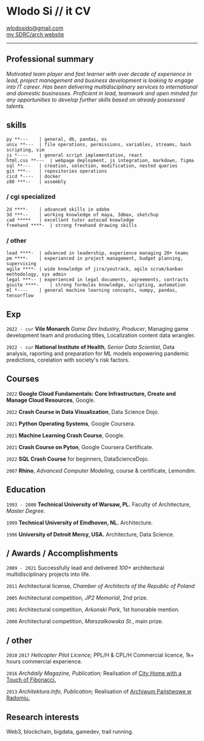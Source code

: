 <!-- #                             
          |                   
,   .,---.|--- ,---.,---.,---.
|   ||---'|    `---.|   ||   |
`---|`---'`---'`---'`---'`   '
`---'                          
-->

# Wlodo Si // it CV

<div id="webaddress">
<a href="mailto:wlodosido@gmail.com">wlodosido@gmail.com</a><br>
<a href="http://sidorczuk.com">my SDRC/arch website</a>
</div>

---
## Professional summary

*Motivated team player and fast learner with over decade of experience in lead, project management and business development is looking to engage into IT career. Has been delivering multidisciplinary services to international and domestic businesses. Proficient in lead, teamwork and open minded for any opportunities to develop further skills based on already possessed talents.*

## skills
	py **---	| general, db, pandas, os
	unix **---	| file operations, permissions, variables, streams, bash scripting, vim
	js *----	| general script implementation, react
	html,css **---	| webpage deployment, js integration, markdown, figma
	sql **---	| creation, selection, modification, nested queries
	git ***--	| repositories operations
	cicd *----	| docker
	z80 ***--	| assembly
### / cgi specialized
	2d ****-	| advanced skills in adobe
	3d ***--	| working knowledge of maya, 3dmax, sketchup
	cad *****	| excellent tutor autocad knowledge
	freehand ****-	| strong freehand drawing skills
### / other 
	lead ****-	| advanced in leadership, experience managing 20+ teams
	pm ****-	| experienced in project management, budget planning, supervising
	agile ****-	| wide knowledge of jira/youtrack, agile scrum/kanban methodology, sys admin
	legal ***--	| experienced in legal documents, agreements, contracts
	gsuite ****-	| strong formulas knowledge, scripting, automation
	ml *----	| general machine learning concepts, numpy, pandas, tensorflow

## Exp
`2022 - cur`
**Vile Monarch** *Game Dev Industry, Producer*, Managing game development team and producing titles, Localization content data wrangler.

`2022 - cur`
**National Institute of Health**, *Senior Data Scientist*, Data analysis, raporting and preparation for ML models enpowering pandemic predictions, corelation with society's risk factors.

## Courses

`2022`
**Google Cloud Fundamentals: Core Infrastructure,
Create and Manage Cloud Resources**, Google.

`2022`
**Crash Course in Data Visualization**, Data Science Dojo.

`2021`
**Python Operating Systems**, Google Coursera.

`2021`
**Machine Learning Crash Course**, Google.

`2021`
**Crash Course on Pyton**, Google Coursera Certificate.

`2022`
**SQL Crash Course** for beginners, DataScienceDojo.

`2007`
**Rhino**, *Advanced Computer Modeling*, course & certificate, Lemondim.

## Education
`1993 - 2000`
**Technical University of Warsaw, PL.** Faculty of Architecture, *Master Degree*.

`1999`
**Technical University of Eindhoven, NL.** Architecture.

`1996`
**University of Detroit Mercy, USA.** Architecture, Data Science.

## / Awards / Accomplishments
`2009 - 2021`
Successfully lead and delivered *100+* architectural multidisciplinary projects into life.

`2011`
Architectural license, *Chamber of Architects of the Republic of Poland*

`2005`
Architectural competition, *JP2 Memorial*, 2nd prize.

`2001`
Architectural competition, *Arkonski Park*, 1st honorable mention.

`2000`
Architectural competition, *Marszalkowska St.*, main prize.

## / other
`2010` `2017`
*Helicopter Pilot Licence;* PPL/H & CPL/H Commercial licence, 1k+ hours commercial experience.

`2016`
*Archdaily Magazine, Publication;* Realisation of [City Home with a Touch of Fibonacci.](https://www.archdaily.com/793466/home-town-with-a-touch-of-fibonacci-wlodek-sidorczuk?)

`2013`
*Architektura.Info, Publication;* Realisation of [Archiwum Państwowe w Radomiu.](https://architektura.info/architektura/polska_i_swiat/archiwum_panstwowe_w_radomiu)

## Research interests
Web3, blockchain, bigdata, gamedev, trail running.

<!-- ### Footer
updated: Dec 2021 -->
